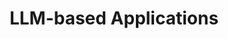 ---
name: Jingbo Shang
email: jshang@ucsd.edu
photo: assets/images/jingbo.jpeg
website: https://shangjingbo1226.github.io/
domain: B05
title: LLM-based Applications
bio: "I’m an Assistant Professor at UCSD jointly appointed by Computer Science and Halıcıoğlu Data Science Institute. I obtained my Ph.D. from UIUC advised by Prof. Jiawei Han in 2019. I received my B.E. from SJTU in 2014. I’m also a coach of the UCSD’s ACM-ICPC team."
description: "We are at the LLM era. How to leverage LLMs to develop new apps is a fundamental direction. We will talk about some history and state-of-the-art language models, and also learn to use the LLM APIs. Finally, we will brainstorm the LLM-based application ideas and develop cool demo systems. "
summer: "Some frontend experiences + ChatGPT use experience. "
oldstudent: N/A (it's a new topic, different from my previous offerrings)
prerequisites: DSC 148 required. NLP courses recommended. 
time: Wednesday 11AM-12PM, Zoom
style: Just me + capstone students. Brainstorming + advice. 
seats: 4
tag: Language Models
---